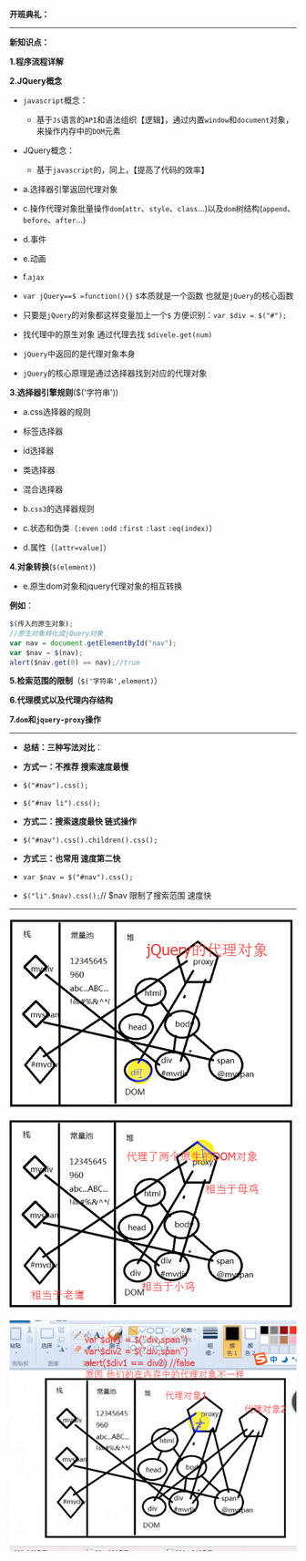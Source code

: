 **开班典礼：**

---

**新知识点：**

**1.程序流程详解**

**2.JQuery概念**

- `javascript`概念：
   - 基于`Js`语言的`API`和语法组织【逻辑】，通过内置`window`和`document`对象，来操作内存中的`DOM`元素
- JQuery概念：
   - 基于`javascript`的，同上，【提高了代码的效率】
    
- a.选择器引擎返回代理对象
- c.操作代理对象批量操作`dom`(`attr`、`style`、`class`...)以及`dom`树结构(`append`、`before`、`after`...)
- d.事件
- e.动画
- f.`ajax`

- `var jQuery==$ =function(){}` `$`本质就是一个函数 也就是`jQuery`的核心函数

- 只要是`jQuery`的对象都这样变量加上一个`$` 方便识别：`var $div = $("#");`

- 找代理中的原生对象 通过代理去找 `$divele.get(num)`

- `jQuery`中返回的是代理对象本身

- `jQuery`的核心原理是通过选择器找到对应的代理对象

**3.选择器引擎规则**($('字符串'))

- a.css选择器的规则

 - 标签选择器
 - id选择器
 - 类选择器
 - 混合选择器

- b.`css3`的选择器规则
- c.状态和伪类（`:even` `:odd` `:first` `:last` `:eq(index)`）
- d.属性（`[attr=value]`）

**4.对象转换**(`$(element)`)
   
- e.原生dom对象和jquery代理对象的相互转换 
    
**例如**：

```javascript
$(传入的原生对象);
//原生对象转化成jQuery对象
var nav = document.getElementById("nav");
var $nav = $(nav);
alert($nav.get(0) == nav);//true
```

**5.检索范围的限制**（`$('字符串',element)`）

**6.代理模式以及代理内存结构**

**7.`dom`和`jquery-proxy`操作**

---

- **总结：三种写法对比**：

- **方式一：不推荐 搜索速度最慢**
 - `$("#nav").css();`
 - `$("#nav li").css();`

- **方式二：搜索速度最快 链式操作**
 - `$("#nav").css().children().css();`

- **方式三：也常用 速度第二快**
 - `var $nav = $("#nav").css();`
 - `$("li".$nav).css();`// $nav 限制了搜索范围 速度快


---

![](../images/1.png)

![](../images/2.png)

![](../images/3.png)